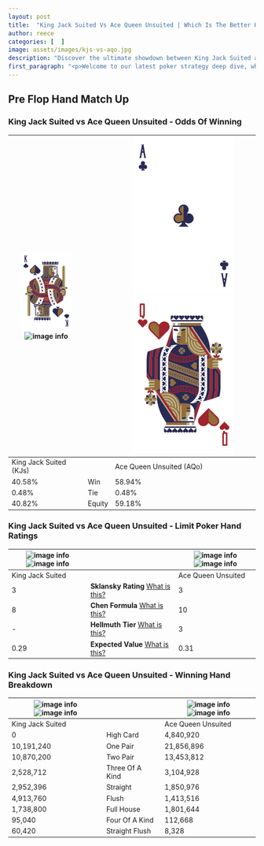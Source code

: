 ```yaml
---
layout: post
title:  "King Jack Suited Vs Ace Queen Unsuited | Which Is The Better Hand In Poker? A Complete Guide"
author: reece
categories: [  ]
image: assets/images/kjs-vs-aqo.jpg
description: "Discover the ultimate showdown between King Jack Suited and Ace Queen Unsuited in poker! Uncover the odds, strategies, and scenarios where one hand triumphs over the other. Get ready to up your poker game with this thrilling analysis."
first_paragraph: "<p>Welcome to our latest poker strategy deep dive, where we're pitting two distinct hands against each other in a high-stakes showdown: King Jack Suited vs Ace Queen Unsuited.</p><p>In the dynamic world of poker, every decision counts, and knowing which hand holds the upper hand is key to your success at the table.</p><p>In this article, we'll dissect these two hands, explore the scenarios where one dominates the other, and equip you with the knowledge to make strategic choices that can tip the odds in your favor.</p><p>Get ready to unravel the intriguing dynamics of these poker hands and elevate your game to new heights.</p>"
---
```




[comment]: # (sp0)

## Pre Flop Hand Match Up

<div class="table hand-ratings" markdown="1"> 



### King Jack Suited vs Ace Queen Unsuited - Odds Of Winning


    
| ![image info](assets/images/hand1/k.png) ![image info](assets/images/hand1/js.png) |  | ![image info](assets/images/hand2/a.png) ![image info](assets/images/hand2/qo.png) |
| -------- | -------- | -------- |
| King Jack Suited (KJs) |  | Ace Queen Unsuited (AQo) |
| 40.58% | Win | 58.94% |
| 0.48% | Tie | 0.48% |
| 40.82% | Equity | 59.18% |




[comment]: # (sp1)



### King Jack Suited vs Ace Queen Unsuited - Limit Poker Hand Ratings


    
| ![image info](https://www.riverpairs.com/assets/images/hand1/k.png) ![image info](https://www.riverpairs.com/assets/images/hand1/js.png) |  | ![image info](https://www.riverpairs.com/assets/images/hand2/a.png) ![image info](https://www.riverpairs.com/assets/images/hand2/qo.png) |
| -------- | -------- | -------- |
| King Jack Suited |  | Ace Queen Unsuited |
| 3 | **Sklansky Rating** [What is this?](/sklansky-rating-explained) | 3 |
| 8 | **Chen Formula** [What is this?](/chen-formula-explained) | 10 |
| - | **Hellmuth Tier** [What is this?](/Hellmuth-tier-explained) | 3 |
| 0.29 | **Expected Value** [What is this?](/expected-value-explained) | 0.31 |




[comment]: # (sp2)



### King Jack Suited vs Ace Queen Unsuited - Winning Hand Breakdown


    
| ![image info](https://www.riverpairs.com/assets/images/hand1/k.png) ![image info](https://www.riverpairs.com/assets/images/hand1/js.png) |  | ![image info](https://www.riverpairs.com/assets/images/hand2/a.png) ![image info](https://www.riverpairs.com/assets/images/hand2/qo.png) |
| -------- | -------- | -------- |
| King Jack Suited |  | Ace Queen Unsuited |
| 0 | High Card | 4,840,920 |
| 10,191,240 | One Pair | 21,856,896 |
| 10,870,200 | Two Pair | 13,453,812 |
| 2,528,712 | Three Of A Kind | 3,104,928 |
| 2,952,396 | Straight | 1,850,976 |
| 4,913,760 | Flush | 1,413,516 |
| 1,738,800 | Full House | 1,801,644 |
| 95,040 | Four Of A Kind | 112,668 |
| 60,420 | Straight Flush | 8,328 |




[comment]: # (sp3)



</div>

[comment]: # (sp4)



[comment]: # (sp5)

